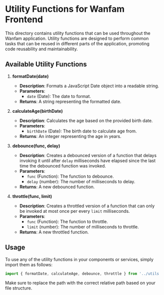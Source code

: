 # Utility Functions for Wanfam Frontend

This directory contains utility functions that can be used throughout the Wanfam application. Utility functions are designed to perform common tasks that can be reused in different parts of the application, promoting code reusability and maintainability.

## Available Utility Functions

1. **formatDate(date)**
   - **Description**: Formats a JavaScript Date object into a readable string.
   - **Parameters**: 
     - `date` (Date): The date to format.
   - **Returns**: A string representing the formatted date.

2. **calculateAge(birthDate)**
   - **Description**: Calculates the age based on the provided birth date.
   - **Parameters**: 
     - `birthDate` (Date): The birth date to calculate age from.
   - **Returns**: An integer representing the age in years.

3. **debounce(func, delay)**
   - **Description**: Creates a debounced version of a function that delays invoking it until after `delay` milliseconds have elapsed since the last time the debounced function was invoked.
   - **Parameters**: 
     - `func` (Function): The function to debounce.
     - `delay` (number): The number of milliseconds to delay.
   - **Returns**: A new debounced function.

4. **throttle(func, limit)**
   - **Description**: Creates a throttled version of a function that can only be invoked at most once per every `limit` milliseconds.
   - **Parameters**: 
     - `func` (Function): The function to throttle.
     - `limit` (number): The number of milliseconds to throttle.
   - **Returns**: A new throttled function.

## Usage

To use any of the utility functions in your components or services, simply import them as follows:

```javascript
import { formatDate, calculateAge, debounce, throttle } from '../utils';
```

Make sure to replace the path with the correct relative path based on your file structure.